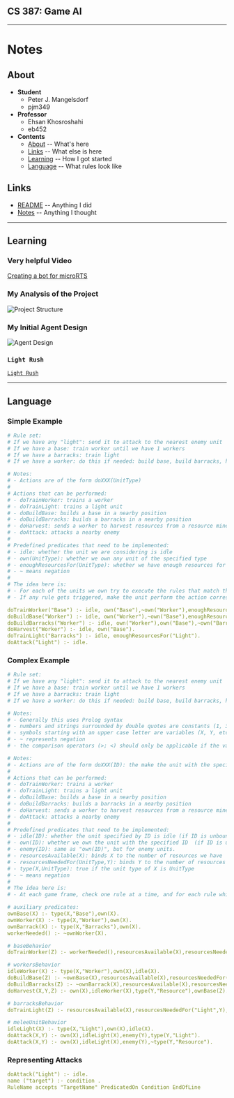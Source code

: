 

## CS 387: Game AI


---------


# Notes


## About
 - **Student**
     - Peter J. Mangelsdorf
     - pjm349
 - **Professor**
     - Ehsan Khosroshahi
     - eb452
 - **Contents**
     - [About](#about)          -- What's here
     - [Links](#links)          -- What else is here
     - [Learning](#learning)    -- How I got started
     - [Language](#language)    -- What rules look like


## Links
 - [README](README.md)      -- Anything I did
 - [Notes](Notes.md)        -- Anything I thought


---------


## Learning

### Very helpful Video
[Creating a bot for microRTS](https://www.youtube.com/watch?v=BikqC5gZWhU)

### My Analysis of the Project
![Project Structure](ProjectAnalysis.png)

### My Initial Agent Design
![Agent Design](AgentDesign.png)

### `Light Rush`
[`Light Rush`](src/ai/abstraction/LightRush.java)


---------


## Language

### Simple Example
```yaml
# Rule set:
# If we have any "light": send it to attack to the nearest enemy unit
# If we have a base: train worker until we have 1 workers
# If we have a barracks: train light
# If we have a worker: do this if needed: build base, build barracks, harvest resources

# Notes:
# - Actions are of the form doXXX(UnitType)
#
# Actions that can be performed:
# - doTrainWorker: trains a worker
# - doTrainLight: trains a light unit
# - doBuildBase: builds a base in a nearby position
# - doBuildBarracks: builds a barracks in a nearby position
# - doHarvest: sends a worker to harvest resources from a resource mine
# - doAttack: attacks a nearby enemy
#
# Predefined predicates that need to be implemented:
# - idle: whether the unit we are considering is idle
# - own(UnitType): whether we own any unit of the specified type
# - enoughResourcesFor(UnitType): whether we have enough resources for the specified unit type
# - ~ means negation
#
# The idea here is:
# - For each of the units we own try to execute the rules that match the unit type of the unit
# - If any rule gets triggered, make the unit perform the action corresponding to the rule head

doTrainWorker("Base") :- idle, own("Base"),~own("Worker"),enoughResourcesFor("Worker").
doBuildBase("Worker") :- idle, own("Worker"),~own("Base"),enoughResourcesFor("Base").
doBuildBarracks("Worker") :- idle, own("Worker"),own("Base"),~own("Barracks"),enoughResourcesFor("Barracks").
doHarvest("Worker") :- idle, own("Base").
doTrainLight("Barracks") :- idle, enoughResourcesFor("Light").
doAttack("Light") :- idle.
```

### Complex Example
```yaml
# Rule set:
# If we have any "light": send it to attack to the nearest enemy unit
# If we have a base: train worker until we have 1 workers
# If we have a barracks: train light
# If we have a worker: do this if needed: build base, build barracks, harvest resources

# Notes:
# - Generally this uses Prolog syntax
# - numbers and strings surrounded by double quotes are constants (1, 3, "Base", etc.)
# - symbols starting with an upper case letter are variables (X, Y, etc.)
# - ~ represents negation
# - the comparison operators (>; <) should only be applicable if the variables are bound, otherwise they should fail.

# Notes:
# - Actions are of the form doXXX(ID): the make the unit with the specified ID perform an action
#
# Actions that can be performed:
# - doTrainWorker: trains a worker
# - doTrainLight: trains a light unit
# - doBuildBase: builds a base in a nearby position
# - doBuildBarracks: builds a barracks in a nearby position
# - doHarvest: sends a worker to harvest resources from a resource mine
# - doAttack: attacks a nearby enemy
#
# Predefined predicates that need to be implemented:
# - idle(ID): whether the unit specified by ID is idle (if ID is unbound, ID will be bound to each of the idle units, one at a time, Prolog-style)
# - own(ID): whether we own the unit with the specified ID  (if ID is unbound, ID will be bound to each of the units we own, one at a time)
# - enemy(ID): same as "own(ID)", but for enemy units.
# - resourcesAvailable(X): binds X to the number of resources we have
# - resourcesNeededFor(UnitType,Y): binds Y to the number of resources needed to train UnitType
# - type(X,UnitType): true if the unit type of X is UnitType
# - ~ means negation
#
# The idea here is:
# - At each game frame, check one rule at a time, and for each rule which is satisfied, send the corresponding command to the corresponding units.

# auxiliary predicates:
ownBase(X) :- type(X,"Base"),own(X).
ownWorker(X) :- type(X,"Worker"),own(X).
ownBarrack(X) :- type(X,"Barracks"),own(X).
workerNeeded() :- ~ownWorker(X).

# baseBehavior
doTrainWorker(Z) :- workerNeeded(),resourcesAvailable(X),resourcesNeededFor("Worker",Y),X>Y,ownBase(Z),idle(Z).

# workersBehavior
idleWorker(X) :- type(X,"Worker"),own(X),idle(X).
doBuildBase(Z) :- ~ownBase(X),resourcesAvailable(X),resourcesNeededFor("Base",Y),X>Y,idleWorker(Z).
doBuildBarracks(Z) :- ~ownBarrack(X),resourcesAvailable(X),resourcesNeededFor("Barracks",Y),X>Y,idleWorker(Z).
doHarvest(X,Y,Z) :- own(X),idleWorker(X),type(Y,"Resource"),ownBase(Z).

# barracksBehavior
doTrainLight(Z) :- resourcesAvailable(X),resourcesNeededFor("Light",Y),X>Y,ownBarrack(Z),idle(Z).

# meleeUnitBehavior
idleLight(X) :- type(X,"Light"),own(X),idle(X).
doAttack(X,Y) :- own(X),idleLight(X),enemy(Y),type(Y,"Light").
doAttack(X,Y) :- own(X),idleLight(X),enemy(Y),~type(Y,"Resource").
```

### Representing Attacks
```yaml
doAttack("Light") :- idle.
name ("target") :- condition .
RuleName accepts "TargetName" PredicatedOn Condition EndOfLine 
```
